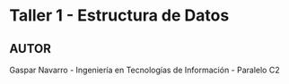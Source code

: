 Taller 1 - Estructura de Datos
=============================
AUTOR
------------
Gaspar Navarro - Ingeniería en Tecnologías de Información - Paralelo C2

